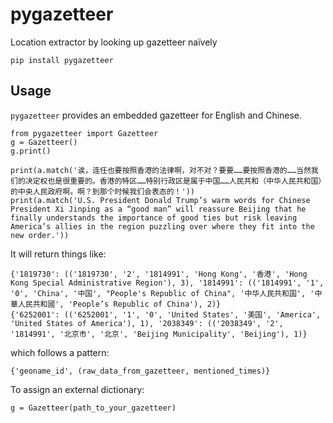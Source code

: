 # pygazetteer
Location extractor by looking up gazetteer naïvely

```shell
pip install pygazetteer
```

## Usage

`pygazetteer` provides an embedded gazetteer for English and Chinese.

```python3
from pygazetteer import Gazetteer
g = Gazetteer()
g.print()

print(a.match('诶，连任也要按照香港的法律啊，对不对？要要……要按照香港的……当然我们的决定权也是很重要的。香港的特区……特别行政区是属于中国……人民共和（中华人民共和国）的中央人民政府啊。啊？到那个时候我们会表态的！'))
print(a.match('U.S. President Donald Trump’s warm words for Chinese President Xi Jinping as a “good man” will reassure Beijing that he finally understands the importance of good ties but risk leaving America’s allies in the region puzzling over where they fit into the new order.'))
```

It will return things like:

```python3
{'1819730': (('1819730', '2', '1814991', 'Hong Kong', '香港', 'Hong Kong Special Administrative Region'), 3), '1814991': (('1814991', '1', '0', 'China', '中国', "People's Republic of China", '中华人民共和国', '中華人民共和國', 'People’s Republic of China'), 2)}
{'6252001': (('6252001', '1', '0', 'United States', '美国', 'America', 'United States of America'), 1), '2038349': (('2038349', '2', '1814991', '北京市', '北京', 'Beijing Municipality', 'Beijing'), 1)}
```

which follows a pattern:

```
{'geoname_id', (raw_data_from_gazetteer, mentioned_times)}
```

To assign an external dictionary:

```python3
g = Gazetteer(path_to_your_gazetteer)
```

